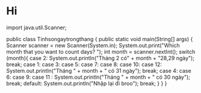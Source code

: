 # Hi
import java.util.Scanner;

public class Tinhsongaytrongthang {
    public static void main(String[] args) {
        Scanner scanner = new Scanner(System.in);
        System.out.print("Which month that you want to count days? ");
        int month = scanner.nextInt();
        switch (month){
            case 2:
                System.out.println("Tháng 2 có" + month + "28,29 ngày");
                break;
            case 1:
            case 3:
            case 5:
            case 7:
            case 8:
            case 10:
            case 12:
                System.out.println("Tháng " + month + " có 31 ngày");
                break;
            case 4:
            case 6:
            case 9:
            case 11 :
                System.out.println("Tháng " + month + " có 30 ngày");
                break;
            default:
                System.out.println("Nhập lại đi broo");
                break;
        }
    }
}

